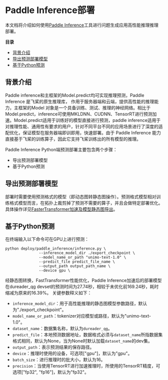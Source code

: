 # Paddle Inference部署
本文档将介绍如何使用[Paddle Inference](https://paddle-inference.readthedocs.io/en/latest/guides/introduction/index_intro.html#paddle-inference)工具进行问题生成应用高性能推理推理部署。

**目录**
   * [背景介绍](#背景介绍)
   * [导出预测部署模型](#导出预测部署模型)
   * [基于Python预测](#基于Python预测)


## 背景介绍
Paddle inference和主框架的Model.predict均可实现推理预测，Paddle Inference 是飞桨的原生推理库， 作用于服务器端和云端，提供高性能的推理能力，主框架的Model 对象是一个具备训练、测试、推理的神经网络。相比于Model.predict，inference可使用MKLDNN、CUDNN、TensorRT进行预测加速。Model.predict适用于训练好的模型直接进行预测，paddle inference适用于对推理性能、通用性有要求的用户，针对不同平台不同的应用场景进行了深度的适配优化，保证模型在服务器端即训即用，快速部署。由于 Paddle Inference 能力直接基于飞桨的训练算子，因此它支持飞桨训练出的所有模型的推理。



Paddle Inference Python端预测部署主要包含两个步骤：
- 导出预测部署模型
- 基于Python预测


## 导出预测部署模型
部署时需要使用预测格式的模型（即动态图转静态图操作）。预测格式模型相对训练格式模型而言，在拓扑上裁剪掉了预测不需要的算子，并且会做特定部署优化。具体操作详见[FasterTransformer加速及模型静态图导出](../../README.md)。

## 基于Python预测
<!-- 同上，高性能预测的默认输入和输出形式也为文件，可分别通过 test_path 和 save_path 进行指定，通过如下命令便可以基于Paddle Inference 进行高性能预测： -->

在终端输入以下命令可在GPU上进行预测：
```shell
python deploy/paddle_inference/inference.py \
               --inference_model_dir ./export_checkpoint \
               --model_name_or_path "unimo-text-1.0" \
               --predict_file predict_file_name \
               --output_path output_path_name \
               --device gpu \
```

<!-- 在终端输入以下命令可在CPU上进行预测：
```shell
python deploy/paddle_inference/inference_unimo_text.py --inference_model_dir ./export_checkpoint --device cpu
``` -->
经静态图转换，FastTransformer性能优化，Paddle Inference加速后的部署模型在dureader_qg devset的预测时间为27.74秒，相较于未优化前169.24秒，耗时缩减为原来的16.39%。
关键参数释义如下：
* `inference_model_dir`：用于高性能推理的静态图模型参数路径，默认为"./export_checkpoint"。
* `model_name_or_path`：tokenizer对应模型或路径，默认为"unimo-text-1.0"。
* `dataset_name`：数据集名称，默认为`dureader_qg`。
* `predict_file`：本地预测数据地址，数据格式必须与`dataset_name`所指数据集格式相同，默认为None，当为None时默认加载`dataset_name`的dev集。
* `output_path`：表示预测结果的保存路径。
* `device`：推理时使用的设备，可选项["gpu"]，默认为"gpu"。
* `batch_size`：进行推理时的批大小，默认为16。
* `precision`：当使用TensorRT进行加速推理时，所使用的TensorRT精度，可选项["fp32", "fp16"]，默认为"fp32"。
<!-- * `precision`：当使用TensorRT进行加速推理时，所使用的TensorRT精度，可选项["fp32", "fp16", "int8"]，默认为"fp32"。 -->
<!-- * `device`：推理时使用的设备，可选项["gpu", "cpu", "xpu"]，默认为"gpu"。 -->
<!-- * `enable_mkldnn`：当使用cpu时，选择是否使用MKL-DNN(oneDNN)进行加速推理，默认为False。 -->
<!-- * `cpu_threads`：当使用cpu时，推理所用的进程数，默认为10。 -->
<!-- * `use_tensorrt`：当使用gpu时，选择是否使用TensorRT进行加速推理，默认为False。 -->
